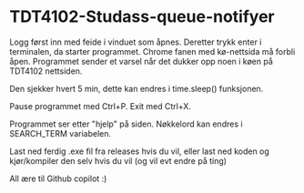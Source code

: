 # TDT4102-Studass-queue-notifyer
Logg først inn med feide i vinduet som åpnes. Deretter trykk enter i terminalen, da starter programmet. Chrome fanen med kø-nettsida må forbli åpen. Programmet sender et varsel når det dukker opp noen i køen på TDT4102 nettsiden. 

Den sjekker hvert 5 min, dette kan endres i time.sleep() funksjonen.

Pause programmet med Ctrl+P. 
Exit med Ctrl+X.

Programmet ser etter "hjelp" på siden. Nøkkelord kan endres i SEARCH_TERM variabelen.

Last ned ferdig .exe fil fra releases hvis du vil, eller last ned koden og kjør/kompiler den selv hvis du vil (og vil evt endre på ting)

All ære til Github copilot :)
